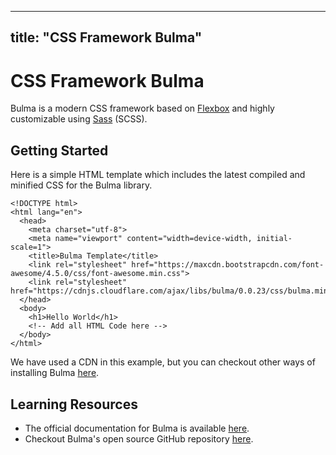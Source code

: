 
---
title: "CSS Framework Bulma"
---

# CSS Framework Bulma

Bulma is a modern CSS framework based on [Flexbox](http://forum.freecodecamp.com/t/css-flexbox-tips-and-tricks) and highly customizable using [Sass](http://sass-lang.com/) (SCSS).

## Getting Started

Here is a simple HTML template which includes the latest compiled and minified CSS for the Bulma library.

    <!DOCTYPE html>
    <html lang="en">
      <head>
        <meta charset="utf-8">
        <meta name="viewport" content="width=device-width, initial-scale=1">
        <title>Bulma Template</title>
        <link rel="stylesheet" href="https://maxcdn.bootstrapcdn.com/font-awesome/4.5.0/css/font-awesome.min.css">
        <link rel="stylesheet" href="https://cdnjs.cloudflare.com/ajax/libs/bulma/0.0.23/css/bulma.min.css">
      </head>
      <body>
        <h1>Hello World</h1>
        <!-- Add all HTML Code here -->
      </body>
    </html>

We have used a CDN in this example, but you can checkout other ways of installing Bulma [here](http://bulma.io/documentation/overview/start/).

## Learning Resources

*   The official documentation for Bulma is available [here](http://bulma.io/documentation/overview/start/).
*   Checkout Bulma's open source GitHub repository [here](https://github.com/jgthms/bulma).
